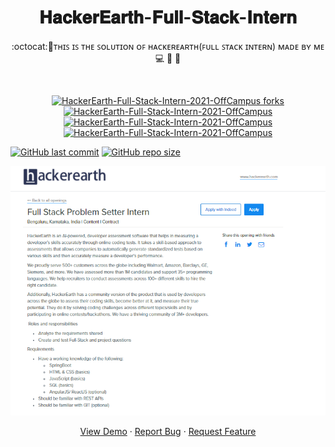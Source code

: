 <h1 align="center">𝐇𝐚𝐜𝐤𝐞𝐫𝐄𝐚𝐫𝐭𝐡-𝐅𝐮𝐥𝐥-𝐒𝐭𝐚𝐜𝐤-𝐈𝐧𝐭𝐞𝐫𝐧</h1>
<p align="center"> :octocat:🌟ᴛʜɪꜱ ɪꜱ ᴛʜᴇ ꜱᴏʟᴜᴛɪᴏɴ ᴏꜰ ʜᴀᴄᴋᴇʀᴇᴀʀᴛʜ(ꜰᴜʟʟ ꜱᴛᴀᴄᴋ ɪɴᴛᴇʀɴ) ᴍᴀᴅᴇ ʙʏ ᴍᴇ 💻 🎯 🚀 <p><br>
<a href="https://github.com/ashish2030/HackerEarth-Full-Stack-Intern-2021-OffCampus/fork" target="blank">

<p align="center">
  <a href="https://github.com/ashish2030/HackerEarth-Full-Stack-Intern-2021-OffCampus/fork" target="blank">
  <img src="https://img.shields.io/github/forks/ashish2030/HackerEarth-Full-Stack-Intern-2021-OffCampus?style=flat-square" alt="HackerEarth-Full-Stack-Intern-2021-OffCampus forks"/>
</a>
<a href="https://github.com/ashish2030/HackerEarth-Full-Stack-Intern-2021-OffCampus/stargazers" target="blank">
<img src="https://img.shields.io/github/stars/ashish2030/HackerEarth-Full-Stack-Intern-2021-OffCampus?style=flat-square" alt="HackerEarth-Full-Stack-Intern-2021-OffCampus"/>
</a>
<a href="https://github.com/ashish2030/HackerEarth-Full-Stack-Intern-2021-OffCampus/issues" target="blank">
<img src="https://img.shields.io/github/issues/ashish2030/HackerEarth-Full-Stack-Intern-2021-OffCampus?style=flat-square" alt="HackerEarth-Full-Stack-Intern-2021-OffCampus"/>
</a>
<a href="https://github.com/ashish2030/HackerEarth-Full-Stack-Intern-2021-OffCampus/pulls" target="blank">
<img src="https://img.shields.io/github/issues-pr/ashish2030/HackerEarth-Full-Stack-Intern-2021-OffCampus?style=flat-square" alt="HackerEarth-Full-Stack-Intern-2021-OffCampus"/>
</a>
  </p>
  
[![GitHub last commit](https://img.shields.io/github/last-commit/ashish2030/HackerEarth-Full-Stack-Intern-2021-OffCampus)](https://github.com/ashish2030/HackerEarth-Full-Stack-Intern-2021-OffCampus/commits/master)
[![GitHub repo size](https://img.shields.io/github/repo-size/ashish2030/HackerEarth-Full-Stack-Intern-2021-OffCampus)](https://github.com/ashish2030/HackerEarth-Full-Stack-Intern-2021-OffCampus/archive/master.zip)
 

 <p align="center"><img src="https://github.com/Ashish2030/HackerEarth-Full-Stack-Intern-2021-OffCampus/blob/main/Screenshot%20.png"></p>

<p align="center">
    <a href="https://frienddirectory.herokuapp.com/" target="blank">View Demo</a>
    ·
    <a href="https://github.com/ashish2030/HackerEarth-Full-Stack-Intern-2021-OffCampus/issues/new/choose">Report Bug</a>
    ·
    <a href="https://github.com/ashish2030/HackerEarth-Full-Stack-Intern-2021-OffCampus/issues/new/choose">Request Feature</a>
</p>
